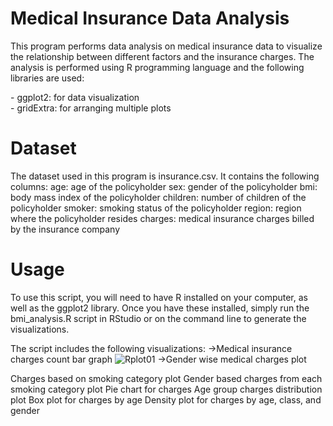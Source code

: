 # Medical Insurance Data Analysis

This program performs data analysis on medical insurance data to visualize the relationship between different factors and the insurance charges. The analysis is performed using R programming language and the following libraries are used:

\- ggplot2: for data visualization  
\- gridExtra: for arranging multiple plots

# Dataset

The dataset used in this program is insurance.csv. It contains the following columns:
age: age of the policyholder
sex: gender of the policyholder
bmi: body mass index of the policyholder
children: number of children of the policyholder
smoker: smoking status of the policyholder
region: region where the policyholder resides
charges: medical insurance charges billed by the insurance company

# Usage

To use this script, you will need to have R installed on your computer, as well as the ggplot2 library. Once you have these installed, simply run the bmi_analysis.R script in RStudio or on the command line to generate the visualizations.

The script includes the following visualizations:
->Medical insurance charges count bar graph
![Rplot01](https://user-images.githubusercontent.com/114388128/221771623-06850793-a9ef-4bf7-b848-8aaab367e6d7.png)
->Gender wise medical charges plot

Charges based on smoking category plot
Gender based charges from each smoking category plot
Pie chart for charges
Age group charges distribution plot
Box plot for charges by age
Density plot for charges by age, class, and gender
